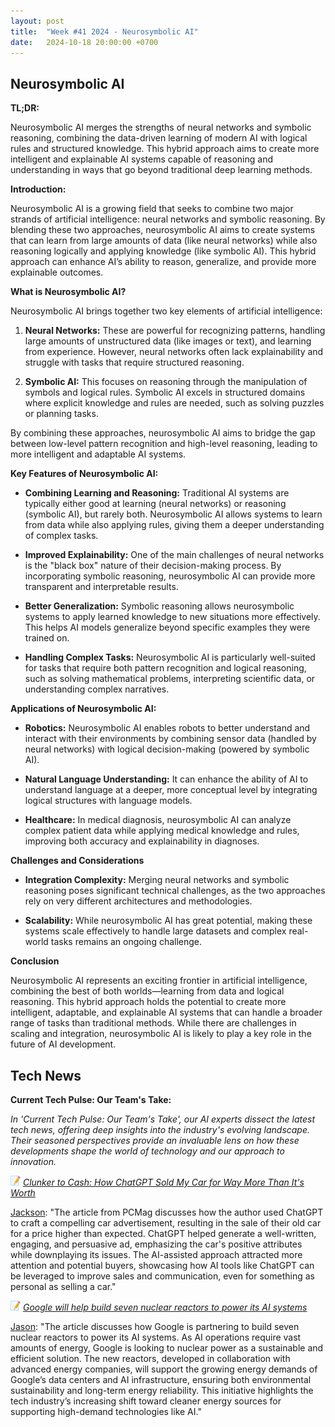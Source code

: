 ```yaml
---
layout: post
title:  "Week #41 2024 - Neurosymbolic AI"
date:   2024-10-18 20:00:00 +0700
---
```


## Neurosymbolic AI

**TL;DR:** 

Neurosymbolic AI merges the strengths of neural networks and symbolic reasoning, combining the data-driven learning of modern AI with logical rules and structured knowledge. This hybrid approach aims to create more intelligent and explainable AI systems capable of reasoning and understanding in ways that go beyond traditional deep learning methods.


__Introduction:__

Neurosymbolic AI is a growing field that seeks to combine two major strands of artificial intelligence: neural networks and symbolic reasoning. By blending these two approaches, neurosymbolic AI aims to create systems that can learn from large amounts of data (like neural networks) while also reasoning logically and applying knowledge (like symbolic AI). This hybrid approach can enhance AI’s ability to reason, generalize, and provide more explainable outcomes.


**What is Neurosymbolic AI?**

Neurosymbolic AI brings together two key elements of artificial intelligence:

1. **Neural Networks:** These are powerful for recognizing patterns, handling large amounts of unstructured data (like images or text), and learning from experience. However, neural networks often lack explainability and struggle with tasks that require structured reasoning.

2. **Symbolic AI:** This focuses on reasoning through the manipulation of symbols and logical rules. Symbolic AI excels in structured domains where explicit knowledge and rules are needed, such as solving puzzles or planning tasks.


By combining these approaches, neurosymbolic AI aims to bridge the gap between low-level pattern recognition and high-level reasoning, leading to more intelligent and adaptable AI systems.


__Key Features of Neurosymbolic AI:__

* **Combining Learning and Reasoning:** Traditional AI systems are typically either good at learning (neural networks) or reasoning (symbolic AI), but rarely both. Neurosymbolic AI allows systems to learn from data while also applying rules, giving them a deeper understanding of complex tasks.

* **Improved Explainability:** One of the main challenges of neural networks is the "black box" nature of their decision-making process. By incorporating symbolic reasoning, neurosymbolic AI can provide more transparent and interpretable results.

* **Better Generalization:** Symbolic reasoning allows neurosymbolic systems to apply learned knowledge to new situations more effectively. This helps AI models generalize beyond specific examples they were trained on.

* **Handling Complex Tasks:** Neurosymbolic AI is particularly well-suited for tasks that require both pattern recognition and logical reasoning, such as solving mathematical problems, interpreting scientific data, or understanding complex narratives.



__Applications of Neurosymbolic AI:__

* **Robotics:** Neurosymbolic AI enables robots to better understand and interact with their environments by combining sensor data (handled by neural networks) with logical decision-making (powered by symbolic AI).

* **Natural Language Understanding:** It can enhance the ability of AI to understand language at a deeper, more conceptual level by integrating logical structures with language models.

* **Healthcare:** In medical diagnosis, neurosymbolic AI can analyze complex patient data while applying medical knowledge and rules, improving both accuracy and explainability in diagnoses.

__Challenges and Considerations__

* **Integration Complexity:** Merging neural networks and symbolic reasoning poses significant technical challenges, as the two approaches rely on very different architectures and methodologies.

* **Scalability:** While neurosymbolic AI has great potential, making these systems scale effectively to handle large datasets and complex real-world tasks remains an ongoing challenge.



__Conclusion__

Neurosymbolic AI represents an exciting frontier in artificial intelligence, combining the best of both worlds—learning from data and logical reasoning. This hybrid approach holds the potential to create more intelligent, adaptable, and explainable AI systems that can handle a broader range of tasks than traditional methods. While there are challenges in scaling and integration, neurosymbolic AI is likely to play a key role in the future of AI development.

## Tech News

__Current Tech Pulse: Our Team's Take:__

*In 'Current Tech Pulse: Our Team's Take', our AI experts dissect the latest tech news, offering deep insights into the industry's evolving landscape. Their seasoned perspectives provide an invaluable lens on how these developments shape the world of technology and our approach to innovation.*


![memo](/assets/images/memo16.png) *[Clunker to Cash: How ChatGPT Sold My Car for Way More Than It's Worth](https://www.pcmag.com/articles/clunker-to-cash-how-chatgpt-sold-my-car-for-more-than-its-worth)*

[Jackson](https://www.linkedin.com/in/jackson-cates-315a0b1ab/): "The article from PCMag discusses how the author used ChatGPT to craft a compelling car advertisement, resulting in the sale of their old car for a price higher than expected. ChatGPT helped generate a well-written, engaging, and persuasive ad, emphasizing the car's positive attributes while downplaying its issues. The AI-assisted approach attracted more attention and potential buyers, showcasing how AI tools like ChatGPT can be leveraged to improve sales and communication, even for something as personal as selling a car."

![memo](/assets/images/memo16.png) *[Google will help build seven nuclear reactors to power its AI systems](https://www.msn.com/en-us/money/other/google-will-help-build-seven-nuclear-reactors-to-power-its-ai-systems/ar-AA1sjpyi?ocid=BingNewsBrowse)*

[Jason](https://www.linkedin.com/in/jason-bengtson-b8a9a83b): "The article discusses how Google is partnering to build seven nuclear reactors to power its AI systems. As AI operations require vast amounts of energy, Google is looking to nuclear power as a sustainable and efficient solution. The new reactors, developed in collaboration with advanced energy companies, will support the growing energy demands of Google’s data centers and AI infrastructure, ensuring both environmental sustainability and long-term energy reliability. This initiative highlights the tech industry’s increasing shift toward cleaner energy sources for supporting high-demand technologies like AI."


